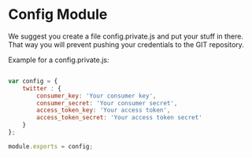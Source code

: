 # Config Module #

We suggest you create a file config.private.js and put your stuff in there. That way you will prevent 
pushing your credentials to the GIT repository.

Example for a config.private.js: 

``` javascript

var config = {
    twitter : {
        consumer_key: 'Your consumer key',
        consumer_secret: 'Your consumer secret',
        access_token_key: 'Your access token',
        access_token_secret: 'Your access token secret'
    }
};

module.exports = config;

```